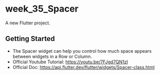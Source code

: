 # week_35_Spacer

A new Flutter project.

## Getting Started

- The Spacer widget can help you control how much space appears between widgets in a Row or Column.
- Official Youtube Tutorial: https://youtu.be/7FJgd7QN1zI
- Official Doc: https://api.flutter.dev/flutter/widgets/Spacer-class.html